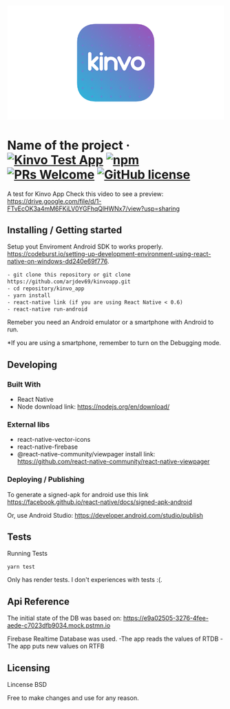 ![Logo of the project](./assets/logo.png)

# Name of the project &middot; [![Kinvo Test App](https://img.shields.io/travis/npm/npm/latest.svg?style=flat-square)](https://travis-ci.org/npm/npm) [![npm](https://img.shields.io/npm/v/npm.svg?style=flat-square)](https://www.npmjs.com/package/npm) [![PRs Welcome](https://img.shields.io/badge/PRs-welcome-brightgreen.svg?style=flat-square)](http://makeapullrequest.com) [![GitHub license](https://img.shields.io/badge/license-MIT-blue.svg?style=flat-square)](https://github.com/your/your-project/blob/master/LICENSE)

A test for Kinvo App
Check this video to see a preview:
https://drive.google.com/file/d/1-FTvEcOK3a4mM6FKiLV0YGFhqQlHWNx7/view?usp=sharing

## Installing / Getting started

Setup yout Enviroment Android SDK to works properly.
https://codeburst.io/setting-up-development-environment-using-react-native-on-windows-dd240e69f776.

```shell
- git clone this repository or git clone https://github.com/arjdev69/kinvoapp.git
- cd repository/kinvo_app
- yarn install
- react-native link (if you are using React Native < 0.6)
- react-native run-android
```

Remeber you need an Android emulator or a smartphone with Android to run.

*If you are using a smartphone, remember to turn on the Debugging mode.

## Developing

### Built With
- React Native
- Node download link: https://nodejs.org/en/download/

### External libs
- react-native-vector-icons
- react-native-firebase
- @react-native-community/viewpager install link: https://github.com/react-native-community/react-native-viewpager


### Deploying / Publishing

To generate a signed-apk for android use this link
https://facebook.github.io/react-native/docs/signed-apk-android

Or, use Android Studio:
https://developer.android.com/studio/publish

## Tests

Running Tests

```shell
yarn test
```
Only has render tests. I don't experiences with tests :(.

## Api Reference

The initial state of the DB was based on:
https://e9a02505-3276-4fee-aede-c7023dfb9034.mock.pstmn.io

Firebase Realtime Database was used.
-The app reads the values of RTDB
-The app puts new values on RTFB

## Licensing

Lincense BSD

Free to make changes and use for any reason.